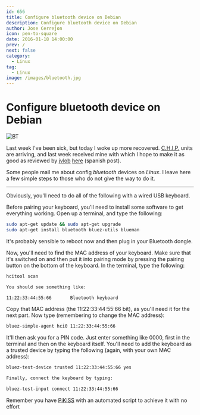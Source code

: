 ```yaml
---
id: 656
title: Configure bluetooth device on Debian
description: Configure bluetooth device on Debian
author: Jose Cerrejon
icon: pen-to-square
date: 2016-01-18 14:00:00
prev: /
next: false
category:
  - Linux
tag:
  - Linux
image: /images/bluetooth.jpg
---
```


# Configure bluetooth device on Debian

![BT](/images/bluetooth.jpg)

Last week I've been sick, but today I woke up more recovered. [C.H.I.P.](/post.php?id=559) units are arriving, and last week received mine with which I hope to make it as good as reviewed by [jvlob](http://twitter.com/jvlob) [here](http://simplelab.org/web/c-h-i-p-el-primer-ordenador-del-mundo-que-cuesta-solo-9/) (spanish post).

Some people mail me about config *bluetooth* devices on *Linux*. I leave here a few simple steps to those who do not give the way to do it.

- - -
Obviously, you'll need to do all of the following with a wired USB keyboard.

Before pairing your keyboard, you'll need to install some software to get everything working. Open up a terminal, and type the following:

```bash
sudo apt-get update && sudo apt-get upgrade
sudo apt-get install bluetooth bluez-utils blueman
```

It's probably sensible to reboot now and then plug in your Bluetooth dongle.

Now, you'll need to find the MAC address of your keyboard. Make sure that it's switched on and then put it into pairing mode by pressing the pairing button on the bottom of the keyboard. In the terminal, type the following:

```bash
hcitool scan

You should see something like:

11:22:33:44:55:66       Bluetooth keyboard
```


Copy that MAC address (the 11:22:33:44:55:66 bit), as you'll need it for the next part. Now type (remembering to change the MAC address):

```bash
bluez-simple-agent hci0 11:22:33:44:55:66
```

It'll then ask you for a PIN code. Just enter something like 0000, first in the terminal and then on the keyboard itself. You'll need to add the keyboard as a trusted device by typing the following (again, with your own MAC address):

```bash
bluez-test-device trusted 11:22:33:44:55:66 yes

Finally, connect the keyboard by typing:

bluez-test-input connect 11:22:33:44:55:66
```

Remember you have [PiKISS](https://github.com/jmcerrejon/PiKISS) with an automated script to achieve it with no effort